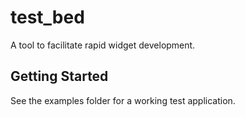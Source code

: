 # test_bed

A tool to facilitate rapid widget development.

## Getting Started

See the examples folder for a working test application.

